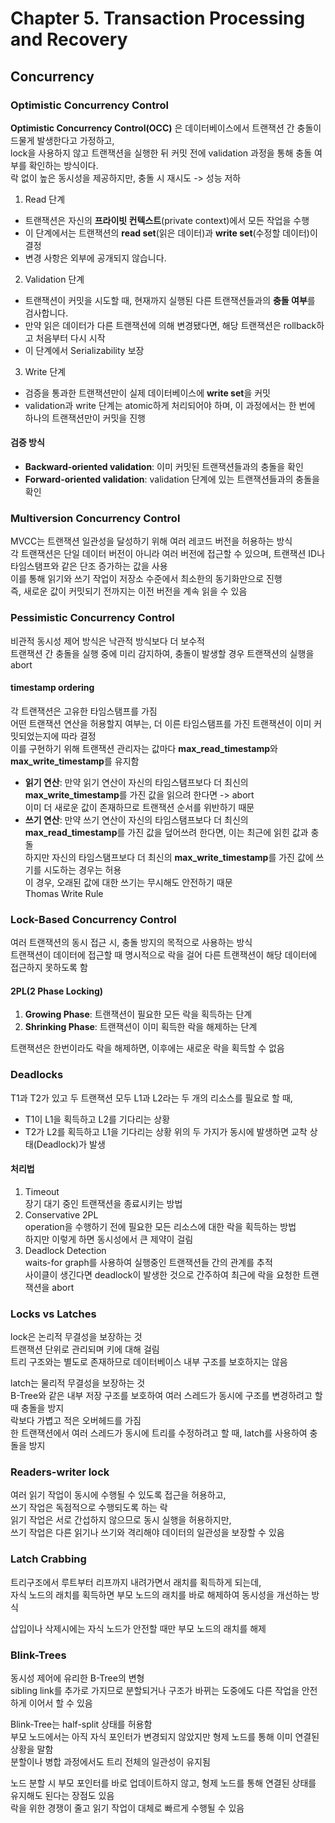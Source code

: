 # Chapter 5. Transaction Processing and Recovery
## Concurrency
### Optimistic Concurrency Control
**Optimistic Concurrency Control(OCC)** 은 데이터베이스에서 트랜잭션 간 충돌이 드물게 발생한다고 가정하고,<br>
lock을 사용하지 않고 트랜잭션을 실행한 뒤 커밋 전에 validation 과정을 통해 충돌 여부를 확인하는 방식이다.<br>
락 없이 높은 동시성을 제공하지만, 충돌 시 재시도 -> 성능 저하

1. Read 단계
- 트랜잭션은 자신의 **프라이빗 컨텍스트**(private context)에서 모든 작업을 수행
- 이 단계에서는 트랜잭션의 **read set**(읽은 데이터)과 **write set**(수정할 데이터)이 결정
- 변경 사항은 외부에 공개되지 않습니다.
2. Validation 단계
- 트랜잭션이 커밋을 시도할 때, 현재까지 실행된 다른 트랜잭션들과의 **충돌 여부**를 검사합니다.
- 만약 읽은 데이터가 다른 트랜잭션에 의해 변경됐다면, 해당 트랜잭션은 rollback하고 처음부터 다시 시작
- 이 단계에서 Serializability 보장
3. Write 단계
- 검증을 통과한 트랜잭션만이 실제 데이터베이스에 **write set**을 커밋
- validation과 write 단계는 atomic하게 처리되어야 하며, 이 과정에서는 한 번에 하나의 트랜잭션만이 커밋을 진행

#### 검증 방식
- **Backward-oriented validation**: 이미 커밋된 트랜잭션들과의 충돌을 확인
- **Forward-oriented validation**: validation 단계에 있는 트랜잭션들과의 충돌을 확인

### Multiversion Concurrency Control
MVCC는 트랜잭션 일관성을 달성하기 위해 여러 레코드 버전을 허용하는 방식<br>
각 트랜잭션은 단일 데이터 버전이 아니라 여러 버전에 접근할 수 있으며, 트랜잭션 ID나 타임스탬프와 같은 단조 증가하는 값을 사용<br>
이를 통해 읽기와 쓰기 작업이 저장소 수준에서 최소한의 동기화만으로 진행<br>
즉, 새로운 값이 커밋되기 전까지는 이전 버전을 계속 읽을 수 있음<br>

### Pessimistic Concurrency Control
비관적 동시성 제어 방식은 낙관적 방식보다 더 보수적<br>
트랜잭션 간 충돌을 실행 중에 미리 감지하여, 충돌이 발생할 경우 트랜잭션의 실행을 abort<br>

#### timestamp ordering
각 트랜잭션은 고유한 타임스탬프를 가짐<br>
어떤 트랜잭션 연산을 허용할지 여부는, 더 이른 타임스탬프를 가진 트랜잭션이 이미 커밋되었는지에 따라 결정<br>
이를 구현하기 위해 트랜잭션 관리자는 값마다 **max_read_timestamp**와 **max_write_timestamp**를 유지함<br>

- **읽기 연산**: 만약 읽기 연산이 자신의 타임스탬프보다 더 최신의 **max_write_timestamp**를 가진 값을 읽으려 한다면 -> abort<br>
    이미 더 새로운 값이 존재하므로 트랜잭션 순서를 위반하기 때문
- **쓰기 연산**: 만약 쓰기 연산이 자신의 타임스탬프보다 더 최신의 **max_read_timestamp**를 가진 값을 덮어쓰려 한다면, 이는 최근에 읽힌 값과 충돌<br>
    하지만 자신의 타임스탬프보다 더 최신의 **max_write_timestamp**를 가진 값에 쓰기를 시도하는 경우는 허용<br>
    이 경우, 오래된 값에 대한 쓰기는 무시해도 안전하기 때문<br>
    Thomas Write Rule<br>

### Lock-Based Concurrency Control
여러 트랜잭션의 동시 접근 시, 충돌 방지의 목적으로 사용하는 방식<br>
트랜잭션이 데이터에 접근할 때 명시적으로 락을 걸어 다른 트랜잭션이 해당 데이터에 접근하지 못하도록 함<br>

#### 2PL(2 Phase Locking)
1. **Growing Phase**: 트랜잭션이 필요한 모든 락을 획득하는 단계<br>
2. **Shrinking Phase**: 트랜잭션이 이미 획득한 락을 해제하는 단계<br> 

트랜잭션은 한번이라도 락을 해제하면, 이후에는 새로운 락을 획득할 수 없음<br>

### Deadlocks
T1과 T2가 있고 두 트랜잭션 모두 L1과 L2라는 두 개의 리소스를 필요로 할 때,<br>
- T1이 L1을 획득하고 L2를 기다리는 상황
- T2가 L2를 획득하고 L1을 기다리는 상황
위의 두 가지가 동시에 발생하면 교착 상태(Deadlock)가 발생<br>

#### 처리법
1. Timeout<br>
장기 대기 중인 트랜잭션을 종료시키는 방법
2. Conservative 2PL<br>
operation을 수행하기 전에 필요한 모든 리소스에 대한 락을 획득하는 방법<br>
하지만 이렇게 하면 동시성에서 큰 제약이 걸림
3. Deadlock Detection<br>
waits-for graph를 사용하여 실행중인 트랜잭션들 간의 관계를 추적<br>
사이클이 생긴다면 deadlock이 발생한 것으로 간주하여 최근에 락을 요청한 트랜잭션을 abort<br>

### Locks vs Latches
lock은 논리적 무결성을 보장하는 것<br>
트랜잭션 단위로 관리되며 키에 대해 걸림<br>
트리 구조와는 별도로 존재하므로 데이터베이스 내부 구조를 보호하지는 않음<br>

latch는 물리적 무결성을 보장하는 것<br>
B-Tree와 같은 내부 저장 구조를 보호하여 여러 스레드가 동시에 구조를 변경하려고 할 때 충돌을 방지<br>
락보다 가볍고 적은 오버헤드를 가짐<br>
한 트랜잭션에서 여러 스레드가 동시에 트리를 수정하려고 할 때, latch를 사용하여 충돌을 방지<br>

### Readers-writer lock
여러 읽기 작업이 동시에 수행될 수 있도록 접근을 허용하고,<br>
쓰기 작업은 독점적으로 수행되도록 하는 락<br>
읽기 작업은 서로 간섭하지 않으므로 동시 실행을 허용하지만,<br>
쓰기 작업은 다른 읽기나 쓰기와 격리해야 데이터의 일관성을 보장할 수 있음<br>

### Latch Crabbing
트리구조에서 루트부터 리프까지 내려가면서 래치를 획득하게 되는데,<br>
자식 노드의 래치를 획득하면 부모 노드의 래치를 바로 해제하여 동시성을 개선하는 방식<br>

삽입이나 삭제시에는 자식 노드가 안전할 때만 부모 노드의 래치를 해제<br>

### Blink-Trees
동시성 제어에 유리한 B-Tree의 변형<br>
sibling link를 추가로 가지므로 분할되거나 구조가 바뀌는 도중에도 다른 작업을 안전하게 이어서 할 수 있음<br>

Blink-Tree는 half-split 상태를 허용함<br>
부모 노드에서는 아직 자식 포인터가 변경되지 않았지만 형제 노드를 통해 이미 연결된 상황을 말함<br>
분할이나 병합 과정에서도 트리 전체의 일관성이 유지됨

노드 분할 시 부모 포인터를 바로 업데이트하지 않고, 형제 노드를 통해 연결된 상태를 유지해도 된다는 장점도 있음<br>
락을 위한 경쟁이 줄고 읽기 작업이 대체로 빠르게 수행될 수 있음<br>